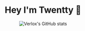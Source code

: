 <h1 align="center">Hey I'm Twentty 👋</h1>

<div align="center">




  ![Verlox's GitHub stats](https://github-readme-stats.vercel.app/api?username=twentty-1&show_icons=true&theme=radical)
